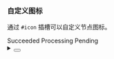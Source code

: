 ### 自定义图标

通过 `#icon` 插槽可以自定义节点图标。

<div class="cell-demo vp-raw">
  <yc-steps>
    <yc-step description="This is a description">
      Succeeded
      <template #icon>
        <icon-home />
      </template>
    </yc-step>
    <yc-step description="This is a description">
      Processing
      <template #icon>
        <icon-loading />
      </template>
    </yc-step>
    <yc-step description="This is a description">
      Pending
      <template #icon>
        <icon-thumb-up />
      </template>
    </yc-step>
  </yc-steps>
</div>

<details>
<summary>
 <button class="code-btn"  >
    <icon-code />
 </button>
</summary>

```vue
<template>
  <yc-steps>
    <yc-step description="This is a description">
      Succeeded
      <template #icon>
        <icon-home />
      </template>
    </yc-step>
    <yc-step description="This is a description">
      Processing
      <template #icon>
        <icon-loading />
      </template>
    </yc-step>
    <yc-step description="This is a description">
      Pending
      <template #icon>
        <icon-thumb-up />
      </template>
    </yc-step>
  </yc-steps>
</template>
```

</details>
